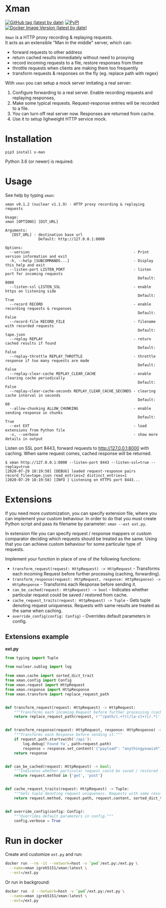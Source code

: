 # Xman
[![GitHub tag (latest by date)](https://img.shields.io/github/v/tag/igrek51/xman?label=github)](https://github.com/igrek51/xman)
[![PyPI](https://img.shields.io/pypi/v/x-man)](https://pypi.org/project/x-man)
[![Docker Image Version (latest by date)](https://img.shields.io/docker/v/igrek5151/xman?label=docker)](https://hub.docker.com/r/igrek5151/xman)

`Xman` is a HTTP proxy recording & replaying requests.  
It acts as an extensible "Man in the middle" server, which can:  
- forward requests to other address
- return cached results immediately without need to proxying
- record incoming requests to a file, restore responses from there
- throttle requests when clients are making them too frequently
- transform requests & responses on the fly (eg. replace path with regex)

With `xman` you can setup a mock server imitating a real server:  
1. Configure forwarding to a real server. Enable recording requests and replaying responses,
2. Make some typical requests. Request-response entries will be recorded to a file.
3. You can turn off real server now. Responses are returned from cache.
4. Use it to setup lighweight HTTP service mock.

# Installation
```shell
pip3 install x-man
```

Python 3.6 (or newer) is required.

# Usage
See help by typing `xman`:
```console
xman v0.1.2 (nuclear v1.1.9) - HTTP proxy recording & replaying requests

Usage:
xman [OPTIONS] [DST_URL]

Arguments:
   [DST_URL] - destination base url
               Default: http://127.0.0.1:8000

Options:
  --version                                               - Print version information and exit
  -h, --help [SUBCOMMANDS...]                             - Display this help and exit
  --listen-port LISTEN_PORT                               - listen port for incoming requests
                                                            Default: 8080
  --listen-ssl LISTEN_SSL                                 - enable https on listening side
                                                            Default: True
  --record RECORD                                         - enable recording requests & responses
                                                            Default: False
  --record-file RECORD_FILE                               - filename with recorded requests
                                                            Default: tape.json
  --replay REPLAY                                         - return cached results if found
                                                            Default: False
  --replay-throttle REPLAY_THROTTLE                       - throttle response if too many requests are made
                                                            Default: False
  --replay-clear-cache REPLAY_CLEAR_CACHE                 - enable clearing cache periodically
                                                            Default: False
  --replay-clear-cache-seconds REPLAY_CLEAR_CACHE_SECONDS - clearing cache interval in seconds
                                                            Default: 60
  --allow-chunking ALLOW_CHUNKING                         - enable sending response in chunks
                                                            Default: True
  --ext EXT                                               - load extensions from Python file
  -v, --verbose                                           - show more details in output

```

Listen on SSL port 8443, forward requests to http://127.0.0.1:8000 with caching.
When same request comes, cached response will be returned. 
```console
$ xman http://127.0.0.1:8000 --listen-port 8443 --listen-ssl=true --replay=true
[2020-07-29 18:19:58] [DEBUG] loaded request-response pairs record_file=tape.json read_entries=2 distinct_entries=1
[2020-07-29 18:19:58] [INFO ] Listening on HTTPS port 8443...
```

# Extensions
If you need more customization, you can specify extension file, where you can implement your custom behaviour.
In order to do that you must create Python script and pass its filename by parameter: `xman --ext ext.py`.

In extension file you can specify request / response mappers or custom comparator deciding which requests should be treated as the same. Using that you can achieve custom behaviour for some particular type of requests.

Implement your function in place of one of the following functions:
- `transform_request(request: HttpRequest) -> HttpRequest` - Transforms each incoming Request before further processing (caching, forwarding).
- `transform_response(request: HttpRequest, response: HttpResponse) -> HttpResponse` - Transforms each Response before sending it.
- `can_be_cached(request: HttpRequest) -> bool` - Indicates whether particular request could be saved / restored from cache.
- `cache_request_traits(request: HttpRequest) -> Tuple` - Gets tuple denoting request uniqueness. Requests with same results are treated as the same when caching.
- `override_config(config: Config)` - Overrides default parameters in config.

## Extensions example
**ext.py**
```python
from typing import Tuple

from nuclear.sublog import log

from xman.cache import sorted_dict_trait
from xman.config import Config
from xman.request import HttpRequest
from xman.response import HttpResponse
from xman.transform import replace_request_path


def transform_request(request: HttpRequest) -> HttpRequest:
    """Transforms each incoming Request before further processing (caching, forwarding)."""
    return replace_request_path(request, r'^/path/(.+?)(/[a-z]+)(/.*)', r'\3')


def transform_response(request: HttpRequest, response: HttpResponse) -> HttpResponse:
    """Transforms each Response before sending it."""
    if request.path.startswith('/api'):
        log.debug('Found Ya', path=request.path)
        response = response.set_content('{"payload": "anythingyouwish"}"')
    return response


def can_be_cached(request: HttpRequest) -> bool:
    """Indicates whether particular request could be saved / restored from cache."""
    return request.method in {'get', 'post'}


def cache_request_traits(request: HttpRequest) -> Tuple:
    """Gets tuple denoting request uniqueness. Requests with same results are treated as the same when caching."""
    return request.method, request.path, request.content, sorted_dict_trait(request.headers)


def override_config(config: Config):
    """Overrides default parameters in config."""
    config.verbose = True

```

# Run in docker
Create and customize `ext.py` and run:
```bash
docker run --rm -it --network=host -v `pwd`/ext.py:/ext.py \
  --name=xman igrek5151/xman:latest \
  --ext=/ext.py
```
Or run in background:
```bash
docker run -d --network=host -v `pwd`/ext.py:/ext.py \
  --name=xman igrek5151/xman:latest \
  --ext=/ext.py
```

